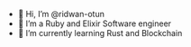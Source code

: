 - 👋 Hi, I’m @ridwan-otun
- 👀 I’m a Ruby and Elixir Software engineer
- 🌱 I’m currently learning Rust and Blockchain

<!---
ridwan-otun/ridwan-otun is a ✨ special ✨ repository because its `README.md` (this file) appears on your GitHub profile.
You can click the Preview link to take a look at your changes.
--->
